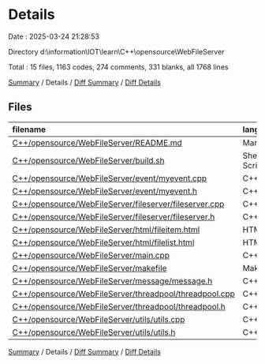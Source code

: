 # Details

Date : 2025-03-24 21:28:53

Directory d:\\information\\IOT\\learn\\C++\\opensource\\WebFileServer

Total : 15 files,  1163 codes, 274 comments, 331 blanks, all 1768 lines

[Summary](results.md) / Details / [Diff Summary](diff.md) / [Diff Details](diff-details.md)

## Files
| filename | language | code | comment | blank | total |
| :--- | :--- | ---: | ---: | ---: | ---: |
| [C++/opensource/WebFileServer/README.md](/C++/opensource/WebFileServer/README.md) | Markdown | 46 | 0 | 26 | 72 |
| [C++/opensource/WebFileServer/build.sh](/C++/opensource/WebFileServer/build.sh) | Shell Script | 1 | 1 | 1 | 3 |
| [C++/opensource/WebFileServer/event/myevent.cpp](/C++/opensource/WebFileServer/event/myevent.cpp) | C++ | 427 | 132 | 112 | 671 |
| [C++/opensource/WebFileServer/event/myevent.h](/C++/opensource/WebFileServer/event/myevent.h) | C++ | 72 | 26 | 33 | 131 |
| [C++/opensource/WebFileServer/fileserver/fileserver.cpp](/C++/opensource/WebFileServer/fileserver/fileserver.cpp) | C++ | 184 | 30 | 30 | 244 |
| [C++/opensource/WebFileServer/fileserver/fileserver.h](/C++/opensource/WebFileServer/fileserver/fileserver.h) | C++ | 30 | 8 | 16 | 54 |
| [C++/opensource/WebFileServer/html/fileitem.html](/C++/opensource/WebFileServer/html/fileitem.html) | HTML | 1 | 3 | 0 | 4 |
| [C++/opensource/WebFileServer/html/filelist.html](/C++/opensource/WebFileServer/html/filelist.html) | HTML | 64 | 1 | 6 | 71 |
| [C++/opensource/WebFileServer/main.cpp](/C++/opensource/WebFileServer/main.cpp) | C++ | 31 | 5 | 7 | 43 |
| [C++/opensource/WebFileServer/makefile](/C++/opensource/WebFileServer/makefile) | Makefile | 5 | 0 | 2 | 7 |
| [C++/opensource/WebFileServer/message/message.h](/C++/opensource/WebFileServer/message/message.h) | C++ | 99 | 25 | 43 | 167 |
| [C++/opensource/WebFileServer/threadpool/threadpool.cpp](/C++/opensource/WebFileServer/threadpool/threadpool.cpp) | C++ | 88 | 15 | 17 | 120 |
| [C++/opensource/WebFileServer/threadpool/threadpool.h](/C++/opensource/WebFileServer/threadpool/threadpool.h) | C++ | 25 | 9 | 10 | 44 |
| [C++/opensource/WebFileServer/utils/utils.cpp](/C++/opensource/WebFileServer/utils/utils.cpp) | C++ | 75 | 11 | 17 | 103 |
| [C++/opensource/WebFileServer/utils/utils.h](/C++/opensource/WebFileServer/utils/utils.h) | C++ | 15 | 8 | 11 | 34 |

[Summary](results.md) / Details / [Diff Summary](diff.md) / [Diff Details](diff-details.md)